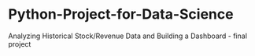 # Python-Project-for-Data-Science
Analyzing Historical Stock/Revenue Data and Building a Dashboard - final project
